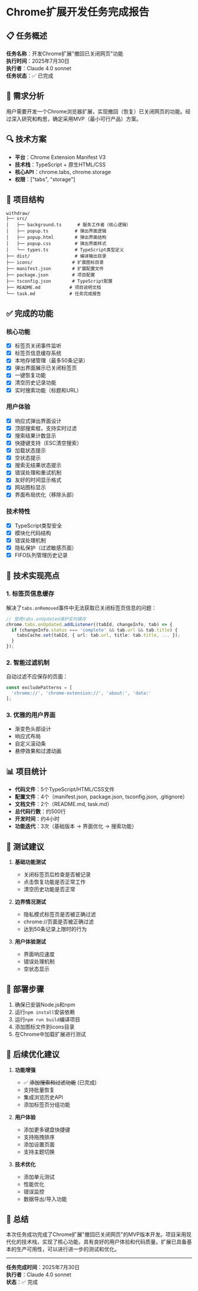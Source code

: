 # Chrome扩展开发任务完成报告

## 📋 任务概述
**任务名称**：开发Chrome扩展"撤回已关闭网页"功能  
**执行时间**：2025年7月30日  
**执行者**：Claude 4.0 sonnet  
**任务状态**：✅ 已完成

## 🎯 需求分析
用户需要开发一个Chrome浏览器扩展，实现撤回（恢复）已关闭网页的功能。经过深入研究和构思，确定采用MVP（最小可行产品）方案。

## 🔍 技术方案
- **平台**：Chrome Extension Manifest V3
- **技术栈**：TypeScript + 原生HTML/CSS
- **核心API**：chrome.tabs, chrome.storage
- **权限**：["tabs", "storage"]

## 📁 项目结构
```
withdraw/
├── src/
│   ├── background.ts      # 服务工作者（核心逻辑）
│   ├── popup.ts          # 弹出界面逻辑
│   ├── popup.html        # 弹出界面结构
│   ├── popup.css         # 弹出界面样式
│   └── types.ts          # TypeScript类型定义
├── dist/                 # 编译输出目录
├── icons/               # 扩展图标目录
├── manifest.json        # 扩展配置文件
├── package.json         # 项目配置
├── tsconfig.json        # TypeScript配置
├── README.md           # 项目说明文档
└── task.md             # 任务完成报告
```

## ✅ 完成的功能

### 核心功能
- [x] 标签页关闭事件监听
- [x] 标签页信息缓存系统
- [x] 本地存储管理（最多50条记录）
- [x] 弹出界面展示已关闭标签页
- [x] 一键恢复功能
- [x] 清空历史记录功能
- [x] 实时搜索功能（标题和URL）

### 用户体验
- [x] 响应式弹出界面设计
- [x] 顶部搜索框，支持实时过滤
- [x] 搜索结果计数显示
- [x] 快捷键支持（ESC清空搜索）
- [x] 加载状态提示
- [x] 空状态提示
- [x] 搜索无结果状态提示
- [x] 错误处理和重试机制
- [x] 友好的时间显示格式
- [x] 网站图标显示
- [x] 界面布局优化（移除头部）

### 技术特性
- [x] TypeScript类型安全
- [x] 模块化代码结构
- [x] 错误处理机制
- [x] 隐私保护（过滤敏感页面）
- [x] FIFO队列管理历史记录

## 🔧 技术实现亮点

### 1. 标签页信息缓存
解决了`tabs.onRemoved`事件中无法获取已关闭标签页信息的问题：
```typescript
// 使用tabs.onUpdated维护实时缓存
chrome.tabs.onUpdated.addListener((tabId, changeInfo, tab) => {
  if (changeInfo.status === 'complete' && tab.url && tab.title) {
    tabsCache.set(tabId, { url: tab.url, title: tab.title, ... });
  }
});
```

### 2. 智能过滤机制
自动过滤不应保存的页面：
```typescript
const excludePatterns = [
  'chrome://', 'chrome-extension://', 'about:', 'data:'
];
```

### 3. 优雅的用户界面
- 渐变色头部设计
- 响应式布局
- 自定义滚动条
- 悬停效果和过渡动画

## 📊 项目统计
- **代码文件**：5个TypeScript/HTML/CSS文件
- **配置文件**：4个（manifest.json, package.json, tsconfig.json, .gitignore）
- **文档文件**：2个（README.md, task.md）
- **总代码行数**：约500行
- **开发时间**：约4小时
- **功能迭代**：3次（基础版本 → 界面优化 → 搜索功能）

## 🧪 测试建议
1. **基础功能测试**
   - 关闭标签页后检查是否被记录
   - 点击恢复功能是否正常工作
   - 清空历史功能是否正常

2. **边界情况测试**
   - 隐私模式标签页是否被正确过滤
   - chrome://页面是否被正确过滤
   - 达到50条记录上限时的行为

3. **用户体验测试**
   - 界面响应速度
   - 错误处理机制
   - 空状态显示

## 🚀 部署步骤
1. 确保已安装Node.js和npm
2. 运行`npm install`安装依赖
3. 运行`npm run build`编译项目
4. 添加图标文件到icons目录
5. 在Chrome中加载扩展进行测试

## 🔮 后续优化建议
1. **功能增强**
   - ✅ ~~添加搜索和过滤功能~~ (已完成)
   - 支持批量恢复
   - 集成浏览历史API
   - 添加标签页分组功能

2. **用户体验**
   - 添加更多键盘快捷键
   - 支持拖拽排序
   - 添加设置页面
   - 支持主题切换

3. **技术优化**
   - 添加单元测试
   - 性能优化
   - 错误监控
   - 数据导出/导入功能

## 📝 总结
本次任务成功完成了Chrome扩展"撤回已关闭网页"的MVP版本开发。项目采用现代化的技术栈，实现了核心功能，具有良好的用户体验和代码质量。扩展已具备基本的生产可用性，可以进行进一步的测试和优化。

---
**任务完成时间**：2025年7月30日  
**执行者**：Claude 4.0 sonnet  
**状态**：✅ 完成
